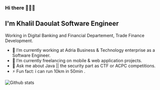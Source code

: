 ### Hi there 👨🏻‍💻
## I'm Khalil Daoulat Software Engineer 
Working in Digital Banking and Financial Departement, Trade Finance Development.

- 🔭 I’m currently working at Adria Business & Technology enterprise as a Software Engineer.
- 🌱 I’m currently freelancing on mobile & web application projects.
- 💬 Ask me about Java || the security part as CTF or ACPC competitions.
- ⚡ Fun fact: i can run 10km in 50min .

![Github stats](https://github-readme-stats.vercel.app/api?username=Vvoox&theme=tokyonight&show_icons=true)
